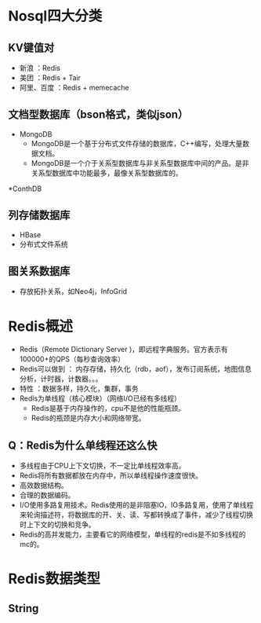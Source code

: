 # Nosql四大分类

## KV键值对
* 新浪 ：Redis
* 美团 ：Redis + Tair
* 阿里、百度 ：Redis + memecache

## 文档型数据库（bson格式，类似json）
* MongoDB 
  * MongoDB是一个基于分布式文件存储的数据库，C++编写，处理大量数据文档。
  * MongoDB是一个介于关系型数据库与非关系型数据库中间的产品。是非关系型数据库中功能最多，最像关系型数据库的。
    
*ConthDB

## 列存储数据库
* HBase
* 分布式文件系统

## 图关系数据库
* 存放拓扑关系，如Neo4j，InfoGrid

# Redis概述
* Redis（Remote Dictionary Server )，即远程字典服务。官方表示有100000+的QPS（每秒查询效率）
* Redis可以做到 ： 内存存储，持久化（rdb，aof），发布订阅系统，地图信息分析，计时器，计数器。。。
* 特性 ：数据多样，持久化，集群，事务
* Redis为单线程（核心模块）（网络I/O已经有多线程）
  * Redis是基于内存操作的，cpu不是他的性能瓶颈。
  * Redis的瓶颈是内存大小和网络带宽。
    
## Q：Redis为什么单线程还这么快
* 多线程由于CPU上下文切换，不一定比单线程效率高。
* Redis将所有数据都放在内存中，所以单线程操作速度很快。
* 高效数据结构。  
* 合理的数据编码。  
* I/O使用多路复用技术。Redis使用的是非阻塞IO，IO多路复用，使用了单线程来轮询描述符，将数据库的开、关、读、写都转换成了事件，减少了线程切换时上下文的切换和竞争。
* Redis的高并发能力，主要看它的网络模型，单线程的redis是不如多线程的mc的。

# Redis数据类型

## String
